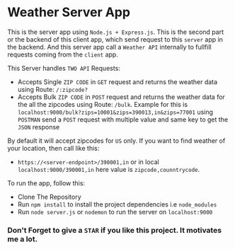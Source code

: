 # Weather Server App

This is the server app using `Node.js + Express.js`. This is the second part or the backend of this client app, which send request to this `server` app in the backend. And this server app call a `Weather API` internally to fullfill requests coming from the `client` app.

This Server handles `TWO API` Requests:
- Accepts Single `ZIP CODE` in `GET` request and returns the weather data using Route: `/:zipcode?`
- Accepts Bulk `ZIP CODE` in `POST` request and returns the weather data for the all the zipcodes using Route: `/bulk`.         Example for this is `localhost:9000/bulk?zips=10001&zips=390013,in&zips=77001` using `POSTMAN` send a `POST` request with multiple value and same key to get the `JSON` response

By default it will accept zipcodes for `US` only. If you want to find weather of your location, then call like this:
- `https://<server-endpoint>/390001,in` or in local `localhost:9000/390001,in` here value is `zipcode,counntrycode`.  
  
 
To run the app, follow this:
- Clone The Repository
- Run `npm install` to install the project dependencies i.e `node_modules`
- Run `node server.js` or `nodemon` to run the server on `localhost:9000`

### Don't Forget to give a `STAR` if you like this project. It motivates me a lot.
